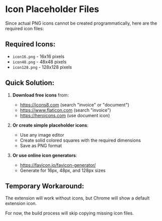 # Icon Placeholder Files

Since actual PNG icons cannot be created programmatically, here are the required icon files:

## Required Icons:
- `icon16.png` - 16x16 pixels
- `icon48.png` - 48x48 pixels  
- `icon128.png` - 128x128 pixels

## Quick Solution:
1. **Download free icons** from:
   - https://icons8.com (search "invoice" or "document")
   - https://www.flaticon.com (search "invoice")
   - https://heroicons.com (use document icon)

2. **Or create simple placeholder icons**:
   - Use any image editor
   - Create solid colored squares with the required dimensions
   - Save as PNG format

3. **Or use online icon generators**:
   - https://favicon.io/favicon-generator/
   - Generate for 16px, 48px, and 128px sizes

## Temporary Workaround:
The extension will work without icons, but Chrome will show a default extension icon.

For now, the build process will skip copying missing icon files.

